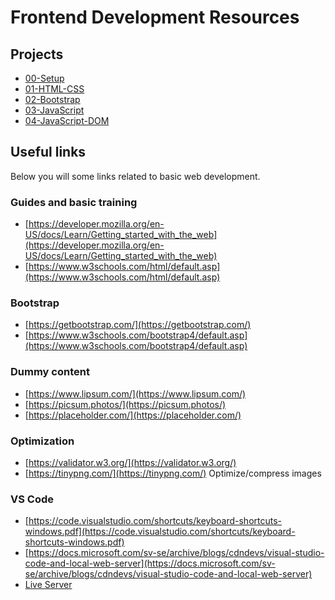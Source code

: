 # Frontend Development Resources

## Projects

* [00-Setup](00-Setup)
* [01-HTML-CSS](01-HTML-CSS)
* [02-Bootstrap](02-Bootstrap)
* [03-JavaScript](03-JavaScript)
* [04-JavaScript-DOM](04-JavaScript-DOM)

## Useful links

Below you will some links related to basic web development.

### Guides and basic training

* [https://developer.mozilla.org/en-US/docs/Learn/Getting_started_with_the_web](https://developer.mozilla.org/en-US/docs/Learn/Getting_started_with_the_web)
* [https://www.w3schools.com/html/default.asp](https://www.w3schools.com/html/default.asp)

### Bootstrap

* [https://getbootstrap.com/](https://getbootstrap.com/)
* [https://www.w3schools.com/bootstrap4/default.asp](https://www.w3schools.com/bootstrap4/default.asp)

### Dummy content

* [https://www.lipsum.com/](https://www.lipsum.com/)
* [https://picsum.photos/](https://picsum.photos/)
* [https://placeholder.com/](https://placeholder.com/)

### Optimization

* [https://validator.w3.org/](https://validator.w3.org/)
* [https://tinypng.com/](https://tinypng.com/) Optimize/compress images

### VS Code

* [https://code.visualstudio.com/shortcuts/keyboard-shortcuts-windows.pdf](https://code.visualstudio.com/shortcuts/keyboard-shortcuts-windows.pdf)
* [https://docs.microsoft.com/sv-se/archive/blogs/cdndevs/visual-studio-code-and-local-web-server](https://docs.microsoft.com/sv-se/archive/blogs/cdndevs/visual-studio-code-and-local-web-server)
* [Live Server](https://marketplace.visualstudio.com/items?itemName=ritwickdey.LiveServer)
